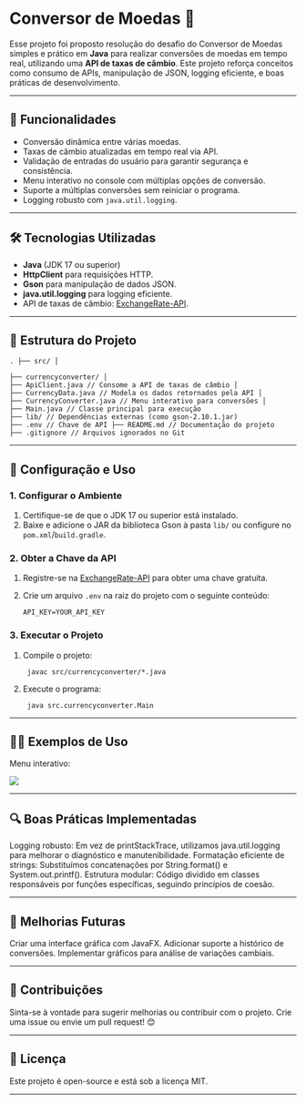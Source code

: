 # Conversor de Moedas 💱

Esse projeto foi proposto resolução do desafio do Conversor de Moedas simples e prático em **Java** para realizar conversões de moedas em tempo real, utilizando uma **API de taxas de câmbio**. Este projeto reforça conceitos como consumo de APIs, manipulação de JSON, logging eficiente, e boas práticas de desenvolvimento.

---

## 🚀 Funcionalidades
- Conversão dinâmica entre várias moedas.
- Taxas de câmbio atualizadas em tempo real via API.
- Validação de entradas do usuário para garantir segurança e consistência.
- Menu interativo no console com múltiplas opções de conversão.
- Suporte a múltiplas conversões sem reiniciar o programa.
- Logging robusto com `java.util.logging`.

---

## 🛠️ Tecnologias Utilizadas
- **Java** (JDK 17 ou superior)
- **HttpClient** para requisições HTTP.
- **Gson** para manipulação de dados JSON.
- **java.util.logging** para logging eficiente.
- API de taxas de câmbio: [ExchangeRate-API](https://www.exchangerate-api.com/).

---

## 📂 Estrutura do Projeto

    . ├── src/ │ 
    
    ├── currencyconverter/ │ 
    ├── ApiClient.java // Consome a API de taxas de câmbio │ 
    ├── CurrencyData.java // Modela os dados retornados pela API │ 
    ├── CurrencyConverter.java // Menu interativo para conversões │ 
    ├── Main.java // Classe principal para execução 
    ├── lib/ // Dependências externas (como gson-2.10.1.jar) 
    ├── .env // Chave de API ├── README.md // Documentação do projeto 
    ├── .gitignore // Arquivos ignorados no Git

---

## 🔧 Configuração e Uso

### **1. Configurar o Ambiente**
1. Certifique-se de que o JDK 17 ou superior está instalado.
2. Baixe e adicione o JAR da biblioteca Gson à pasta `lib/` ou configure no `pom.xml`/`build.gradle`.

### **2. Obter a Chave da API**
1. Registre-se na [ExchangeRate-API](https://www.exchangerate-api.com/) para obter uma chave gratuita.
2. Crie um arquivo `.env` na raiz do projeto com o seguinte conteúdo:

       API_KEY=YOUR_API_KEY

### **3. Executar o Projeto**
1. Compile o projeto:

        javac src/currencyconverter/*.java

2. Execute o programa:

        java src.currencyconverter.Main

---

## 🧑‍💻 Exemplos de Uso

Menu interativo:

![](https://i.imgur.com/2mS2kZO.png)

---

## 🔍 Boas Práticas Implementadas

Logging robusto: Em vez de printStackTrace, utilizamos java.util.logging para melhorar o diagnóstico e manutenibilidade.
Formatação eficiente de strings: Substituímos concatenações por String.format() e System.out.printf().
Estrutura modular: Código dividido em classes responsáveis por funções específicas, seguindo princípios de coesão.

---

## 🔮 Melhorias Futuras

Criar uma interface gráfica com JavaFX.
Adicionar suporte a histórico de conversões.
Implementar gráficos para análise de variações cambiais.

---

## 🤝 Contribuições

Sinta-se à vontade para sugerir melhorias ou contribuir com o projeto. Crie uma issue ou envie um pull request! 😊

---

## 📜 Licença

Este projeto é open-source e está sob a licença MIT.

---
